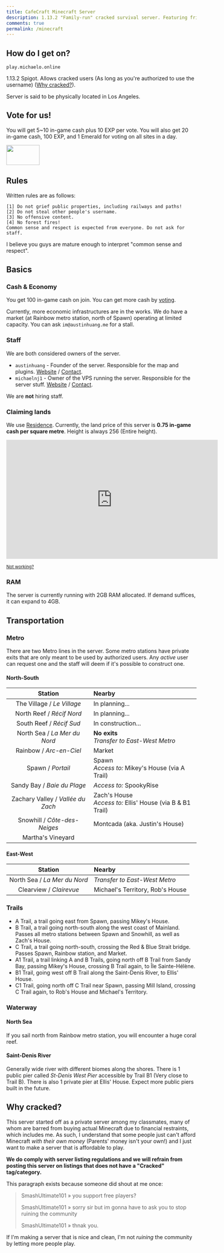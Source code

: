 ```yaml
---
title: CafeCraft Minecraft Server
description: 1.13.2 "Family-run" cracked survival server. Featuring friendly staff and a map with a town feel!
comments: true
permalink: /minecraft
---
```


## How do I get on?
`play.michaelo.online`

1.13.2 Spigot. Allows cracked users (As long as you're authorized to use the username) ([Why cracked?](#why-cracked)).

Server is said to be physically located in Los Angeles.

## Vote for us!
You will get 5~10 in-game cash plus 10 EXP per vote. You will also get 20 in-game cash, 100 EXP, and 1 Emerald for voting on all sites in a day.

<a href="https://minecraftservers.biz/servers/142897/vote/" target="_blank"><img src="https://minecraftservers.biz/vote2.gif" width="88" height="53" border="0"></a>

## Rules
Written rules are as follows:

```
[1] Do not grief public properties, including railways and paths!
[2] Do not steal other people's username.
[3] No offensive content.
[4] No forest fires!
Common sense and respect is expected from everyone. Do not ask for staff.
```
I believe you guys are mature enough to interpret "common sense and respect".

## Basics
### Cash & Economy
You get 100 in-game cash on join. You can get more cash by [voting](#vote-for-us).

Currently, more economic infrastructures are in the works. We do have a market (at Rainbow metro station, north of Spawn) operating at limited capacity. You can ask `im@austinhuang.me` for a stall.

### Staff
We are both considered owners of the server.

* `austinhuang` - Founder of the server. Responsible for the map and plugins. [Website](./) / [Contact](./contact).
* `michaelnj1` - Owner of the VPS running the server. Responsible for the server stuff. [Website](https://michaelo.online/) / [Contact](https://michaelo.online/Contact-Me/).

We are **not** hiring staff.

### Claiming lands
We use [Residence](https://www.spigotmc.org/resources/residence.11480/). Currently, the land price of this server is **0.75 in-game cash per square metre**. Height is always 256 (Entire height).

<iframe width="560" height="315" src="https://www.youtube-nocookie.com/embed/-cP6beAUVC8" frameborder="0" allow="accelerometer; autoplay; encrypted-media; gyroscope; picture-in-picture" allowfullscreen></iframe>
  
<small><a href="https://www.youtube.com/watch?v=-cP6beAUVC8">Not working?</a></small>

### RAM
The server is currently running with 2GB RAM allocated. If demand suffices, it can expand to 4GB.

## Transportation
### Metro
There are two Metro lines in the server. Some metro stations have private exits that are only meant to be used by authorized users. Any *active* user can request one and the staff will deem if it's possible to construct one.

#### North-South

| Station | Nearby |
|:-------:|:-------|
| The Village / *Le Village* | In planning... |
| North Reef / *Récif Nord* | In planning... |
| South Reef / *Récif Sud* | In construction... |
| North Sea / *La Mer du Nord* | **No exits**<br />*Transfer to East-West Metro* |
| Rainbow / *Arc-en-Ciel* | Market |
| Spawn / *Portail* | Spawn<br />*Access to:* Mikey's House (via A Trail) |
| Sandy Bay / *Baie du Plage* | *Access to:* SpookyRise |
| Zachary Valley / *Vallée du Zach* | Zach's House<br />*Access to:* Ellis' House (via B & B1 Trail) |
| Snowhill / *Côte-des-Neiges* | Montcada (aka. Justin's House) |
| Martha's Vineyard | |

#### East-West
| Station | Nearby |
|:-------:|:-------|
| North Sea / *La Mer du Nord* | *Transfer to East-West Metro* |
| Clearview / *Clairevue* | Michael's Territory, Rob's House |

### Trails

* A Trail, a trail going east from Spawn, passing Mikey's House.
* B Trail, a trail going north-south along the west coast of Mainland. Passes all metro stations between Spawn and Snowhill, as well as Zach's House.
* C Trail, a trail going north-south, crossing the Red & Blue Strait bridge. Passes Spawn, Rainbow station, and Market.
* A1 Trail, a trail linking A and B Trails, going north off B Trail from Sandy Bay, passing Mikey's House, crossing B Trail again, to Île Sainte-Hélène.
* B1 Trail, going west off B Trail along the Saint-Denis River, to Ellis' House.
* C1 Trail, going north off C Trail near Spawn, passing Mill Island, crossing C Trail again, to Rob's House and Michael's Territory.

### Waterway
#### North Sea
If you sail north from Rainbow metro station, you will encounter a huge coral reef.
#### Saint-Denis River
Generally wide river with different biomes along the shores. There is 1 public pier called *St-Denis West Pier* accessible by Trail B1 (Very close to Trail B). There is also 1 private pier at Ellis' House. Expect more public piers built in the future.

## Why cracked?
This server started off as a private server among my classmates, many of whom are barred from buying actual Minecraft due to financial restraints, which includes me. As such, I understand that some people just can't afford Minecraft *with their own money* (Parents' money isn't your own!) and I just want to make a server that is affordable to play.

**We do comply with server listing regulations and we will refrain from posting this server on listings that does not have a "Cracked" tag/category.**

This paragraph exists because someone did shout at me once:

> SmashUltimate101 » you support free players?
>
> SmashUltimate101 » sorry sir but im gonna have to ask you to stop ruining the community
>
> SmashUltimate101 » thnak you.

If I'm making a server that is nice and clean, I'm not *ruining* the community by letting more people play.

